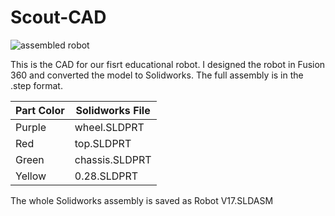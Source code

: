 # Scout-CAD

![assembled robot](https://github.com/Pigmice2733/Scout-CAD/blob/master/images/robot-fusion.PNG)

This is the CAD for our fisrt educational robot. I designed the robot in Fusion 360 and converted the model to Solidworks. The full assembly is in the .step format. 

| Part Color | Solidworks File |
| ---------- | --------------- |
| Purple | wheel.SLDPRT |
| Red | top.SLDPRT |
| Green | chassis.SLDPRT |
| Yellow | 0.28.SLDPRT |

The whole Solidworks assembly is saved as Robot V17.SLDASM
